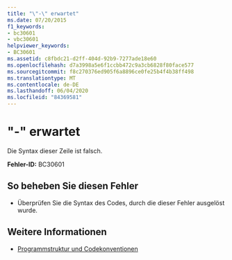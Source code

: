 ```yaml
---
title: "\"-\" erwartet"
ms.date: 07/20/2015
f1_keywords:
- bc30601
- vbc30601
helpviewer_keywords:
- BC30601
ms.assetid: c8fbdc21-d2ff-404d-92b9-7277ade18e60
ms.openlocfilehash: d7a3998a5e6f1ccbb472c9a3cb6828f80face577
ms.sourcegitcommit: f8c270376ed905f6a8896ce0fe25b4f4b38ff498
ms.translationtype: MT
ms.contentlocale: de-DE
ms.lasthandoff: 06/04/2020
ms.locfileid: "84369581"
---
```

# <a name="--expected"></a>"-" erwartet
Die Syntax dieser Zeile ist falsch.  
  
 **Fehler-ID:** BC30601  
  
## <a name="to-correct-this-error"></a>So beheben Sie diesen Fehler  
  
- Überprüfen Sie die Syntax des Codes, durch die dieser Fehler ausgelöst wurde.  
  
## <a name="see-also"></a>Weitere Informationen

- [Programmstruktur und Codekonventionen](../programming-guide/program-structure/program-structure-and-code-conventions.md)
